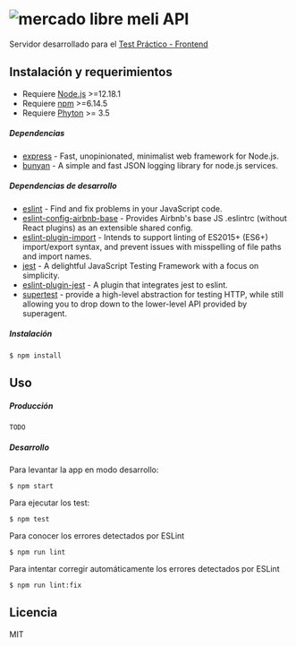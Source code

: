 # ![mercado libre](https://http2.mlstatic.com/frontend-assets/ui-navigation/5.6.1/mercadolibre/logo__large_plus.png) meli API

Servidor desarrollado para el [Test Práctico - Frontend](https://www.dropbox.com/sh/nbq7zvtqd2gb9ab/AABIy7kFj4BvLeNfbLib_Jcya?dl=0&preview=Front-End+Test+Pr%C3%A1ctico.pdf)

## Instalación y requerimientos

* Requiere [Node.js] >=12.18.1
* Requiere [npm] >=6.14.5
* Requiere [Phyton] >= 3.5
##### Dependencias

* [express] - Fast, unopinionated, minimalist web framework for Node.js.
* [bunyan] - A simple and fast JSON logging library for node.js services.

##### Dependencias de desarrollo
* [eslint] - Find and fix problems in your JavaScript code.
* [eslint-config-airbnb-base] - Provides Airbnb's base JS .eslintrc (without React plugins) as an extensible shared config.
* [eslint-plugin-import] - Intends to support linting of ES2015+ (ES6+) import/export syntax, and prevent issues with misspelling of file paths and import names.
* [jest] - A delightful JavaScript Testing Framework with a focus on simplicity.
* [eslint-plugin-jest] - A plugin that integrates jest to eslint.
* [supertest] - provide a high-level abstraction for testing HTTP, while still allowing you to drop down to the lower-level API provided by superagent.

##### Instalación
```
$ npm install
```

## Uso
##### Producción
```
TODO
```
##### Desarrollo
Para levantar la app en modo desarrollo:
```
$ npm start
```
Para ejecutar los test:
```
$ npm test
```
Para conocer los errores detectados por ESLint
```
$ npm run lint
```
Para intentar corregir automáticamente los errores detectados por ESLint
```
$ npm run lint:fix
```






Licencia
----

MIT

[//]: # (These are reference links used in the body of this note and get stripped out when the markdown processor does its job. There is no need to format nicely because it shouldn't be seen. Thanks SO - http://stackoverflow.com/questions/4823468/store-comments-in-markdown-syntax)

   [Phyton]: <https://www.python.org/>
   [Node.js]: <https://nodejs.org/en/>
   [npm]: <https://www.npmjs.com/>
   
   [express]: <https://expressjs.com/>
   [eslint]: <https://eslint.org/>
   [bunyan]: <https://github.com/trentm/node-bunyan#log-method-api>
   [eslint-config-airbnb-base]: <https://www.npmjs.com/package/eslint-config-airbnb-base>
   [eslint-plugin-import]: <https://www.npmjs.com/package/eslint-plugin-import>
   [eslint-plugin-jest]: <https://www.npmjs.com/package/eslint-plugin-jest>
   [jest]: <https://jestjs.io/en/>
   [supertest]: <https://www.npmjs.com/package/supertest>